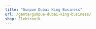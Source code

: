 ```yaml
---
title: "Gunpue Dubai King Business"
url: /ganta/gunpue-dubai-king-business/
shop: Elektronik
---
```

